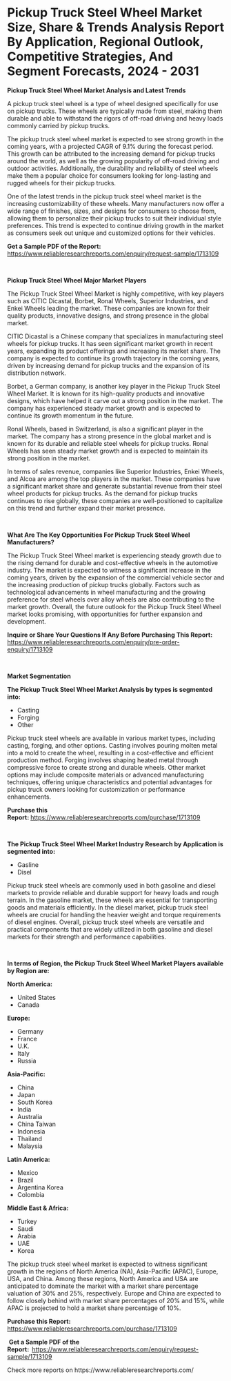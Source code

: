 <p><h1>Pickup Truck Steel Wheel Market Size, Share & Trends Analysis Report By Application, Regional Outlook, Competitive Strategies, And Segment Forecasts, 2024 - 2031</h1></p><p><strong>Pickup Truck Steel Wheel Market Analysis and Latest Trends</strong></p>
<p><p>A pickup truck steel wheel is a type of wheel designed specifically for use on pickup trucks. These wheels are typically made from steel, making them durable and able to withstand the rigors of off-road driving and heavy loads commonly carried by pickup trucks.</p><p>The pickup truck steel wheel market is expected to see strong growth in the coming years, with a projected CAGR of 9.1% during the forecast period. This growth can be attributed to the increasing demand for pickup trucks around the world, as well as the growing popularity of off-road driving and outdoor activities. Additionally, the durability and reliability of steel wheels make them a popular choice for consumers looking for long-lasting and rugged wheels for their pickup trucks.</p><p>One of the latest trends in the pickup truck steel wheel market is the increasing customizability of these wheels. Many manufacturers now offer a wide range of finishes, sizes, and designs for consumers to choose from, allowing them to personalize their pickup trucks to suit their individual style preferences. This trend is expected to continue driving growth in the market as consumers seek out unique and customized options for their vehicles.</p></p>
<p><strong>Get a Sample PDF of the Report:&nbsp;</strong> <a href="https://www.reliableresearchreports.com/enquiry/request-sample/1713109">https://www.reliableresearchreports.com/enquiry/request-sample/1713109</a></p>
<p>&nbsp;</p>
<p><strong>Pickup Truck Steel Wheel Major Market Players</strong></p>
<p><p>The Pickup Truck Steel Wheel Market is highly competitive, with key players such as CITIC Dicastal, Borbet, Ronal Wheels, Superior Industries, and Enkei Wheels leading the market. These companies are known for their quality products, innovative designs, and strong presence in the global market.</p><p>CITIC Dicastal is a Chinese company that specializes in manufacturing steel wheels for pickup trucks. It has seen significant market growth in recent years, expanding its product offerings and increasing its market share. The company is expected to continue its growth trajectory in the coming years, driven by increasing demand for pickup trucks and the expansion of its distribution network.</p><p>Borbet, a German company, is another key player in the Pickup Truck Steel Wheel Market. It is known for its high-quality products and innovative designs, which have helped it carve out a strong position in the market. The company has experienced steady market growth and is expected to continue its growth momentum in the future.</p><p>Ronal Wheels, based in Switzerland, is also a significant player in the market. The company has a strong presence in the global market and is known for its durable and reliable steel wheels for pickup trucks. Ronal Wheels has seen steady market growth and is expected to maintain its strong position in the market.</p><p>In terms of sales revenue, companies like Superior Industries, Enkei Wheels, and Alcoa are among the top players in the market. These companies have a significant market share and generate substantial revenue from their steel wheel products for pickup trucks. As the demand for pickup trucks continues to rise globally, these companies are well-positioned to capitalize on this trend and further expand their market presence.</p></p>
<p>&nbsp;</p>
<p><strong>What Are The Key Opportunities For Pickup Truck Steel Wheel Manufacturers?</strong></p>
<p><p>The Pickup Truck Steel Wheel market is experiencing steady growth due to the rising demand for durable and cost-effective wheels in the automotive industry. The market is expected to witness a significant increase in the coming years, driven by the expansion of the commercial vehicle sector and the increasing production of pickup trucks globally. Factors such as technological advancements in wheel manufacturing and the growing preference for steel wheels over alloy wheels are also contributing to the market growth. Overall, the future outlook for the Pickup Truck Steel Wheel market looks promising, with opportunities for further expansion and development.</p></p>
<p><strong>Inquire or Share Your Questions If Any Before Purchasing This Report:</strong> <a href="https://www.reliableresearchreports.com/enquiry/pre-order-enquiry/1713109">https://www.reliableresearchreports.com/enquiry/pre-order-enquiry/1713109</a></p>
<p>&nbsp;</p>
<p><strong>Market Segmentation</strong></p>
<p><strong>The Pickup Truck Steel Wheel Market Analysis by types is segmented into:</strong></p>
<p><ul><li>Casting</li><li>Forging</li><li>Other</li></ul></p>
<p><p>Pickup truck steel wheels are available in various market types, including casting, forging, and other options. Casting involves pouring molten metal into a mold to create the wheel, resulting in a cost-effective and efficient production method. Forging involves shaping heated metal through compressive force to create strong and durable wheels. Other market options may include composite materials or advanced manufacturing techniques, offering unique characteristics and potential advantages for pickup truck owners looking for customization or performance enhancements.</p></p>
<p><strong>Purchase this Report:&nbsp;</strong><a href="https://www.reliableresearchreports.com/purchase/1713109">https://www.reliableresearchreports.com/purchase/1713109</a></p>
<p>&nbsp;</p>
<p><strong>The Pickup Truck Steel Wheel Market Industry Research by Application is segmented into:</strong></p>
<p><ul><li>Gasline</li><li>Disel</li></ul></p>
<p><p>Pickup truck steel wheels are commonly used in both gasoline and diesel markets to provide reliable and durable support for heavy loads and rough terrain. In the gasoline market, these wheels are essential for transporting goods and materials efficiently. In the diesel market, pickup truck steel wheels are crucial for handling the heavier weight and torque requirements of diesel engines. Overall, pickup truck steel wheels are versatile and practical components that are widely utilized in both gasoline and diesel markets for their strength and performance capabilities.</p></p>
<p>&nbsp;</p>
<p><strong>In terms of Region, the Pickup Truck Steel Wheel Market Players available by Region are:</strong></p>
<p>
    <p> <strong> North America: </strong>
        <ul>
            <li>United States</li>
            <li>Canada</li>
        </ul>
        </p> 
    <p> <strong> Europe: </strong>
        <ul>
            <li>Germany</li>
            <li>France</li>
            <li>U.K.</li>
            <li>Italy</li>
            <li>Russia</li>
        </ul>
        </p> 
    <p> <strong> Asia-Pacific: </strong>
        <ul>
            <li>China</li>
            <li>Japan</li>
            <li>South Korea</li>
            <li>India</li>
            <li>Australia</li>
            <li>China Taiwan</li>
            <li>Indonesia</li>
            <li>Thailand</li>
            <li>Malaysia</li>
        </ul>
        </p> 
    <p> <strong> Latin America: </strong>
        <ul>
            <li>Mexico</li>
            <li>Brazil</li>
            <li>Argentina Korea</li>
            <li>Colombia</li>
        </ul>
        </p> 
    <p> <strong> Middle East & Africa: </strong>
        <ul>
            <li>Turkey</li>
            <li>Saudi</li>
            <li>Arabia</li>
            <li>UAE</li>
            <li>Korea</li>
        </ul>
    </p>
    </p>
<p><p>The pickup truck steel wheel market is expected to witness significant growth in the regions of North America (NA), Asia-Pacific (APAC), Europe, USA, and China. Among these regions, North America and USA are anticipated to dominate the market with a market share percentage valuation of 30% and 25%, respectively. Europe and China are expected to follow closely behind with market share percentages of 20% and 15%, while APAC is projected to hold a market share percentage of 10%.</p></p>
<p><strong>Purchase this Report: </strong><a href="https://www.reliableresearchreports.com/purchase/1713109">https://www.reliableresearchreports.com/purchase/1713109</a></p>
<p>&nbsp;<strong>Get a Sample PDF of the Report:&nbsp;&nbsp;</strong><a href="https://www.reliableresearchreports.com/enquiry/request-sample/1713109">https://www.reliableresearchreports.com/enquiry/request-sample/1713109</a></p>
<p><strong></strong></p>
<p>Check more reports on https://www.reliableresearchreports.com/</p>